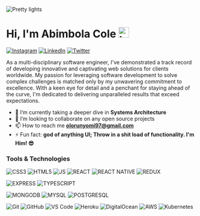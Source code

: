 
![Pretty lights](prettylights.gif)

# Hi, I'm Abimbola Cole <img src="https://user-images.githubusercontent.com/1303154/88677602-1635ba80-d120-11ea-84d8-d263ba5fc3c0.gif" width="28px" alt="hi">

[![Instagram](https://img.shields.io/badge/Instagram-%23E4405F.svg?style=for-the-badge&logo=Instagram&logoColor=white&style=flat-square)](https://www.instagram.com/abimbola_cole_/)
[![LinkedIn](https://img.shields.io/badge/linkedin-%230077B5.svg?style=for-the-badge&logo=linkedin&logoColor=white&style=flat-square)](https://https://www.linkedin.com/in/abimbola-cole-balogun-84a68011a/)
[![Twitter](https://img.shields.io/badge/-Twitter-1DA1F2?logo=twitter&logoColor=white&style=flat-square)](https://twitter.com/Abimbola_Cole_)

As a multi-disciplinary software engineer, I've demonstrated a track record of developing innovative and captivating web solutions for clients worldwide. My passion for leveraging software development to solve complex challenges is matched only by my unwavering commitment to excellence. With a keen eye for detail and a penchant for staying ahead of the curve, I'm dedicated to delivering unparalleled results that exceed expectations.

- 🌱 I’m currently taking a deeper dive in **Systems Architecture**
- 👯 I’m looking to collaborate on any open source projects
- 📫 How to reach me **olorunyomi97@gmail.com**
- ⚡ Fun fact: **god of anything UI; Throw in a shit load of functionality. I'm Him! 😎**

### Tools & Technologies
![CSS3](https://img.shields.io/badge/CSS3-1572B6?style=for-the-badge&logo=css3&logoColor=white)
![HTML5](https://img.shields.io/badge/HTML5-E34F26?style=for-the-badge&logo=html5&logoColor=white)
![JS](https://img.shields.io/badge/JavaScript-323330?style=for-the-badge&logo=javascript&logoColor=F7DF1E)
![REACT](https://img.shields.io/badge/React-20232A?style=for-the-badge&logo=react&logoColor=61DAFB)
![REACT NATIVE](https://img.shields.io/badge/Reactnative-20232A?style=for-the-badge&logo=react&logoColor=61DAFB)
![REDUX](https://img.shields.io/badge/redux-%23593d88.svg?style=for-the-badge&logo=redux&logoColor=white)

![EXPRESS](https://img.shields.io/badge/Express.js-404D59?style=for-the-badge)
![TYPESCRIPT](https://img.shields.io/badge/TypeScript-007ACC?style=for-the-badge&logo=typescript&logoColor=white)


![MONGODB](https://img.shields.io/badge/MongoDB-4EA94B?style=for-the-badge&logo=mongodb&logoColor=white)
![MYSQL](https://img.shields.io/badge/MySQL-00000F?style=for-the-badge&logo=mysql&logoColor=white)
![POSTGRESQL](https://img.shields.io/badge/PostgreSQL-316192?style=for-the-badge&logo=postgresql&logoColor=white)


![Git](https://img.shields.io/badge/-Git-F05032?style=for-the-badge&logo=git&logoColor=white)
![GitHub](https://img.shields.io/badge/GitHub-100000?style=for-the-badge&logo=github&logoColor=white)
![VS Code](https://img.shields.io/badge/-VS%20Code-007ACC?style=for-the-badge&logo=visual%20studio%20code&logoColor=white)
![Heroku](https://img.shields.io/badge/Heroku-430098?style=for-the-badge&logo=heroku&logoColor=white)
![DigitalOcean](https://img.shields.io/badge/DigitalOcean-%230167ff.svg?style=for-the-badge&logo=digitalOcean&logoColor=white)
![AWS](https://img.shields.io/badge/Amazon_AWS-232F3E?style=for-the-badge&logo=amazon-aws&logoColor=white)
![Kubernetes](https://img.shields.io/badge/kubernetes-%23326ce5.svg?style=for-the-badge&logo=kubernetes&logoColor=white)
